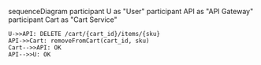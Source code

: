 sequenceDiagram
    participant U as "User"
    participant API as "API Gateway"
    participant Cart as "Cart Service"

    U->>API: DELETE /cart/{cart_id}/items/{sku}
    API->>Cart: removeFromCart(cart_id, sku)
    Cart-->>API: OK
    API-->>U: OK